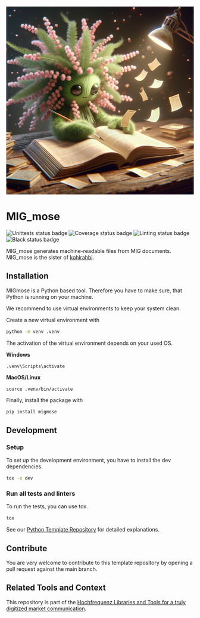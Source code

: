 ![migmose-logo](migmose-logo.jpeg)

# MIG_mose

![Unittests status badge](https://github.com/Hochfrequenz/migmose/workflows/Unittests/badge.svg)
![Coverage status badge](https://github.com/Hochfrequenz/migmose/workflows/Coverage/badge.svg)
![Linting status badge](https://github.com/Hochfrequenz/migmose/workflows/Linting/badge.svg)
![Black status badge](https://github.com/Hochfrequenz/migmose/workflows/Formatting/badge.svg)

MIG_mose generates machine-readable files from MIG documents.
MIG_mose is the sister of [kohlrahbi](https://github.com/Hochfrequenz/kohlrahbi).

## Installation
MIGmose is a Python based tool.
Therefore you have to make sure, that Python is running on your machine.

We recommend to use virtual environments to keep your system clean.

Create a new virtual environment with
```bash
python -m venv .venv
```

The activation of the virtual environment depends on your used OS.

**Windows**
```
.venv\Scripts\activate
```
**MacOS/Linux**
```
source .venv/bin/activate
```
Finally, install the package with

```bash
pip install migmose
```

## Development

### Setup

To set up the development environment, you have to install the dev dependencies.

```bash
tox -e dev
```

### Run all tests and linters

To run the tests, you can use tox.

```bash
tox
```
See our [Python Template Repository](https://github.com/Hochfrequenz/python_template_repository#how-to-use-this-repository-on-your-machine) for detailed explanations.

## Contribute

You are very welcome to contribute to this template repository by opening a pull request against the main branch.

## Related Tools and Context

This repository is part of the [Hochfrequenz Libraries and Tools for a truly digitized market communication](https://github.com/Hochfrequenz/digital_market_communication/).
